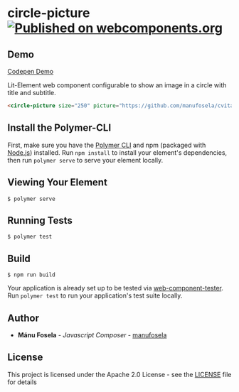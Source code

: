 # circle-picture [![Published on webcomponents.org](https://img.shields.io/badge/webcomponents.org-published-blue.svg)](https://www.webcomponents.org/element/manufosela/circle-picture)

## Demo
[Codepen Demo](https://codepen.io/manufosela/pen/WWyRKY)

Lit-Element web component configurable to show an image in a circle with title and subtitle.

<!---
```
<custom-element-demo>
  <template>
    <script src="../webcomponentsjs/webcomponents-lite.js"></script>
    <link rel="import" href="circle-picture.html">
    <next-code-block></next-code-block>
  </template>
</custom-element-demo>
```
-->
```html
<circle-picture size="250" picture="https://github.com/manufosela/cvitaede-circlepicture/blob/master/demo/img/fake2.png?raw=true" title="Hello everybody!" subtitle="I'm a picture"></circle-picture>
```

## Install the Polymer-CLI

First, make sure you have the [Polymer CLI](https://www.npmjs.com/package/polymer-cli) and npm (packaged with [Node.js](https://nodejs.org)) installed. Run `npm install` to install your element's dependencies, then run `polymer serve` to serve your element locally.

## Viewing Your Element

```
$ polymer serve
```

## Running Tests

```
$ polymer test
```

## Build
```
$ npm run build
```

Your application is already set up to be tested via [web-component-tester](https://github.com/Polymer/web-component-tester). Run `polymer test` to run your application's test suite locally.


## Author

* **Mánu Fosela** - *Javascript Composer* - [manufosela](https://github.com/manufosela)

## License

This project is licensed under the Apache 2.0 License - see the [LICENSE](LICENSE) file for details
